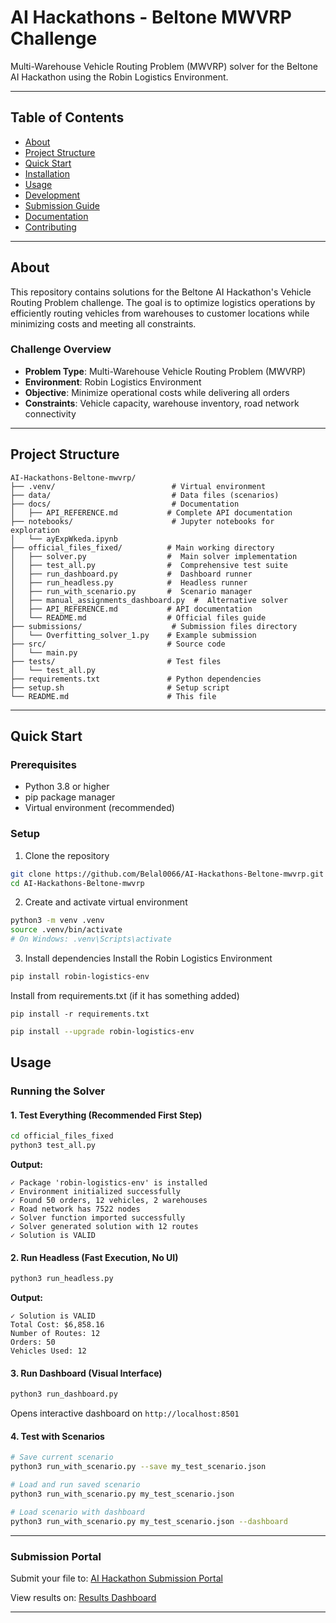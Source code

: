 # AI Hackathons - Beltone MWVRP Challenge

Multi-Warehouse Vehicle Routing Problem (MWVRP) solver for the Beltone AI Hackathon using the Robin Logistics Environment.


---

## Table of Contents

- [About](#about)
- [Project Structure](#project-structure)
- [Quick Start](#quick-start)
- [Installation](#installation)
- [Usage](#usage)
- [Development](#development)
- [Submission Guide](#submission-guide)
- [Documentation](#documentation)
- [Contributing](#contributing)

---

## About

This repository contains solutions for the Beltone AI Hackathon's Vehicle Routing Problem challenge. The goal is to optimize logistics operations by efficiently routing vehicles from warehouses to customer locations while minimizing costs and meeting all constraints.

### Challenge Overview

- **Problem Type**: Multi-Warehouse Vehicle Routing Problem (MWVRP)
- **Environment**: Robin Logistics Environment
- **Objective**: Minimize operational costs while delivering all orders
- **Constraints**: Vehicle capacity, warehouse inventory, road network connectivity

---

## Project Structure

```
AI-Hackathons-Beltone-mwvrp/
├── .venv/                          # Virtual environment
├── data/                           # Data files (scenarios)
├── docs/                           # Documentation
│   ├── API_REFERENCE.md           # Complete API documentation
├── notebooks/                      # Jupyter notebooks for exploration
│   └── ayExpWkeda.ipynb
├── official_files_fixed/          # Main working directory
│   ├── solver.py                  #  Main solver implementation
│   ├── test_all.py                #  Comprehensive test suite
│   ├── run_dashboard.py           #  Dashboard runner
│   ├── run_headless.py            #  Headless runner
│   ├── run_with_scenario.py       #  Scenario manager
│   ├── manual_assignments_dashboard.py  #  Alternative solver
│   ├── API_REFERENCE.md           # API documentation
│   └── README.md                  # Official files guide
├── submissions/                    # Submission files directory
│   └── Overfitting_solver_1.py    # Example submission
├── src/                           # Source code
│   └── main.py
├── tests/                         # Test files
│   └── test_all.py
├── requirements.txt               # Python dependencies
├── setup.sh                       # Setup script
└── README.md                      # This file
```

---

## Quick Start

### Prerequisites

- Python 3.8 or higher
- pip package manager
- Virtual environment (recommended)

### Setup

1. Clone the repository
```sh
git clone https://github.com/Belal0066/AI-Hackathons-Beltone-mwvrp.git
cd AI-Hackathons-Beltone-mwvrp
```

2. Create and activate virtual environment
```sh
python3 -m venv .venv
source .venv/bin/activate  
# On Windows: .venv\Scripts\activate
```

3. Install dependencies
Install the Robin Logistics Environment
```bash
pip install robin-logistics-env
```

Install from requirements.txt (if it has something added)
```
pip install -r requirements.txt
```

```bash
pip install --upgrade robin-logistics-env
```



## Usage

### Running the Solver

#### 1. **Test Everything** (Recommended First Step)

```bash
cd official_files_fixed
python3 test_all.py
```

**Output:**
```
✓ Package 'robin-logistics-env' is installed
✓ Environment initialized successfully
✓ Found 50 orders, 12 vehicles, 2 warehouses
✓ Road network has 7522 nodes
✓ Solver function imported successfully
✓ Solver generated solution with 12 routes
✓ Solution is VALID
```

#### 2. **Run Headless** (Fast Execution, No UI)

```bash
python3 run_headless.py
```

**Output:**
```
✓ Solution is VALID
Total Cost: $6,858.16
Number of Routes: 12
Orders: 50
Vehicles Used: 12
```

#### 3. **Run Dashboard** (Visual Interface)

```bash
python3 run_dashboard.py
```

Opens interactive dashboard on `http://localhost:8501`

#### 4. **Test with Scenarios**

```bash
# Save current scenario
python3 run_with_scenario.py --save my_test_scenario.json

# Load and run saved scenario
python3 run_with_scenario.py my_test_scenario.json

# Load scenario with dashboard
python3 run_with_scenario.py my_test_scenario.json --dashboard
```

---


### Submission Portal

Submit your file to: [AI Hackathon Submission Portal](https://submission-portal-link)

View results on: [Results Dashboard](https://results-dashboard-link)

---


